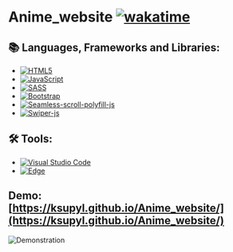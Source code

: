 # Anime_website [![wakatime](https://wakatime.com/badge/github/ksupyl/Anime_website.svg)](https://wakatime.com/badge/github/ksupyl/Anime_website)

## :books: Languages, Frameworks and Libraries:
- [![HTML5](https://img.shields.io/badge/html5-%23E34F26.svg?style=for-the-badge&logo=html5&logoColor=white)](https://developer.mozilla.org/en-US/docs/Web/HTML)
- [![JavaScript](https://img.shields.io/badge/javascript-%23323330.svg?style=for-the-badge&logo=javascript&logoColor=%23F7DF1E)](https://developer.mozilla.org/en-US/docs/Web/JavaScript)
- [![SASS](https://img.shields.io/badge/SASS-hotpink.svg?style=for-the-badge&logo=SASS&logoColor=white)](https://sass-lang.com)
- [![Bootstrap](https://img.shields.io/badge/bootstrap-%238511FA.svg?style=for-the-badge&logo=bootstrap&logoColor=white)](https://getbootstrap.com)
- [![Seamless-scroll-polyfill-js](https://img.shields.io/badge/Seamless_scroll_polyfill-js-red?logo=Seamless_scroll_polyfill)](https://www.npmjs.com/package/seamless-scroll-polyfill)
- [![Swiper-js](https://img.shields.io/badge/Swiper-js-blue?logo=Swiper)](https://swiperjs.com)


## :hammer_and_wrench: Tools:
- [![Visual Studio Code](https://img.shields.io/badge/Visual%20Studio%20Code-0078d7.svg?style=for-the-badge&logo=visual-studio-code&logoColor=white)](https://code.visualstudio.com/)
- [![Edge](https://img.shields.io/badge/Edge-0078D7?style=for-the-badge&logo=Microsoft-edge&logoColor=white)](https://www.microsoft.com/en-us/edge/?form=MA13FJ)

## **Demo:** [https://ksupyl.github.io/Anime_website/](https://ksupyl.github.io/Anime_website/)
![Demonstration](./img/Demostration.png)
